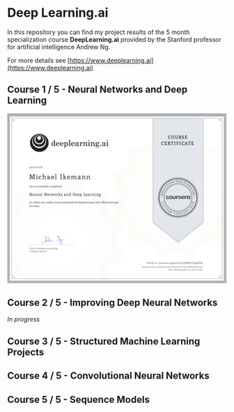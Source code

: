 # Deep Learning.ai

In this repository you can find my project results of the 5 month specialization course **DeepLearning.ai** provided by the Stanford professor for artificial intelligence Andrew Ng.

For more details see [https://www.deeplearning.ai](https://www.deeplearning.ai)

## Course 1 / 5 - Neural Networks and Deep Learning
<img src="images/DeepLearning_AI_NeuralNetworks.png">

## Course 2 / 5 - Improving Deep Neural Networks
*In progress*

## Course 3 / 5	- Structured Machine Learning Projects

## Course 4 / 5 - Convolutional Neural Networks

## Course 5 / 5 - Sequence Models
